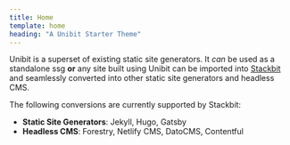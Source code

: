 ```yaml
---
title: Home
template: home
heading: "A Unibit Starter Theme"
---
```


Unibit is a superset of existing static site generators. It *can* be used as a standalone ssg **or** any site built using Unibit can be imported into [Stackbit](https://www.stackbit.com) and seamlessly converted into other static site generators and headless CMS. 

The following conversions are currently supported by Stackbit:

- **Static Site Generators**: Jekyll, Hugo, Gatsby
- **Headless CMS**: Forestry, Netlify CMS, DatoCMS, Contentful